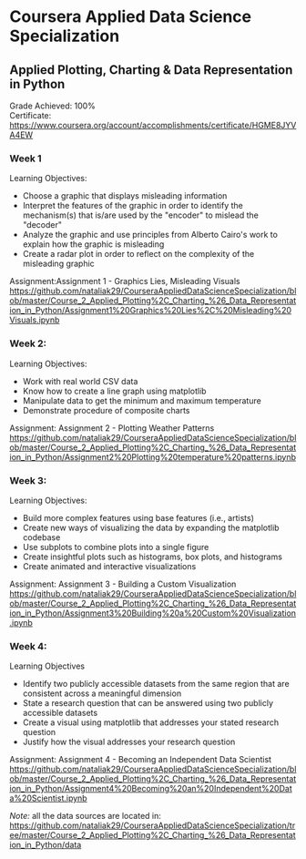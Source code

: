 # Coursera Applied Data Science Specialization
## Applied Plotting, Charting & Data Representation in Python

Grade Achieved: 100% <br>
Certificate: https://www.coursera.org/account/accomplishments/certificate/HGME8JYVA4EW

### Week 1

Learning Objectives:</br>
- Choose a graphic that displays misleading information</br>
- Interpret the features of the graphic in order to identify the mechanism(s) that is/are used by the "encoder" to mislead the "decoder"</br>
- Analyze the graphic and use principles from Alberto Cairo's work to explain how the graphic is misleading</br>
- Create a radar plot in order to reflect on the complexity of the misleading graphic</br>

Assignment:Assignment 1 - Graphics Lies, Misleading Visuals <br>
https://github.com/nataliak29/CourseraAppliedDataScienceSpecialization/blob/master/Course_2_Applied_Plotting%2C_Charting_%26_Data_Representation_in_Python/Assignment1%20Graphics%20Lies%2C%20Misleading%20Visuals.ipynb

### Week 2:
Learning Objectives:</br>
- Work with real world CSV data</br>
- Know how to create a line graph using matplotlib</br>
- Manipulate data to get the minimum and maximum temperature</br>
- Demonstrate procedure of composite charts</br>

Assignment: Assignment 2 - Plotting Weather Patterns</br>
https://github.com/nataliak29/CourseraAppliedDataScienceSpecialization/blob/master/Course_2_Applied_Plotting%2C_Charting_%26_Data_Representation_in_Python/Assignment2%20Plotting%20temperature%20patterns.ipynb

### Week 3:
Learning Objectives:</br>
- Build more complex features using base features (i.e., artists)</br>
- Create new ways of visualizing the data by expanding the matplotlib codebase</br>
- Use subplots to combine plots into a single figure</br>
- Create insightful plots such as histograms, box plots, and histograms</br>
- Create animated and interactive visualizations</br>

Assignment: Assignment 3 - Building a Custom Visualization
https://github.com/nataliak29/CourseraAppliedDataScienceSpecialization/blob/master/Course_2_Applied_Plotting%2C_Charting_%26_Data_Representation_in_Python/Assignment3%20Building%20a%20Custom%20Visualization.ipynb

### Week 4:
Learning Objectives</br>
- Identify two publicly accessible datasets from the same region that are consistent across a meaningful dimension</br>
- State a research question that can be answered using two publicly accessible datasets</br>
- Create a visual using matplotlib that addresses your stated research question</br>
- Justify how the visual addresses your research question</br>

Assignment: Assignment 4 - Becoming an Independent Data Scientist
https://github.com/nataliak29/CourseraAppliedDataScienceSpecialization/blob/master/Course_2_Applied_Plotting%2C_Charting_%26_Data_Representation_in_Python/Assignment4%20Becoming%20an%20Independent%20Data%20Scientist.ipynb

*Note:* all the data sources are located in:
https://github.com/nataliak29/CourseraAppliedDataScienceSpecialization/tree/master/Course_2_Applied_Plotting%2C_Charting_%26_Data_Representation_in_Python/data
